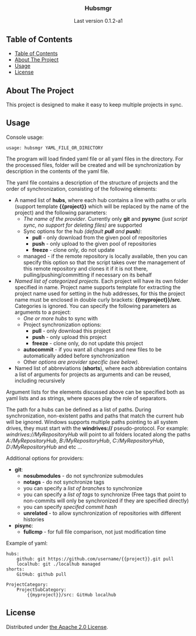 <p align="center">
    <h3 align="center">Hubsmgr</h3>
    <p align="center">Last version 0.1.2-a1</p>
</p>


## Table of Contents

- [Table of Contents](#table-of-contents)
- [About The Project](#about-the-project)
- [Usage](#usage)
- [License](#license)


## About The Project

This project is designed to make it easy to keep multiple projects in sync.

## Usage

Console usage:

    usage: hubsmgr YAML_FILE_OR_DIRECTORY

The program will load finded yaml file or all yaml files in the directory. For the processed files, folder will be created and will be synchronization by description in the contents of the yaml file.

The yaml file contains a description of the structure of projects and the order of synchronization, consisting of the following elements:
 - A named list of **hubs**, where each hub contains a line with paths or urls (support template **{{project}}** which will be replaced by the name of the project) and the following parameters:
    - *The name of the provider*. Currently only **git** and **pysync** *(just script sync, no support for deleting files)* are supported
    - Sync options for the hub *(default **pull** and **push**)*:
        - **pull** - only download from the given pool of repositories
        - **push** - only upload to the given pool of repositories
        - **freeze** - clone only, do not update
    - managed - if the remote repository is locally available, then you can specify this option so that the script takes over the management of this remote repository and clones it if it is not there, pulling/pushing/committing if necessary on its behalf
 - *Named list of categorized projects*. Each project will have its own folder specified in name. Project name supports template for extracting the project name used for setting in the hub addresses, for this the project name must be enclosed in double curly brackets: **{{myproject}}/src**. Categories is ignored. You can specify the following parameters as arguments to a project:
    - *One or more hubs* to sync with
    - Project synchronization options:
        - **pull** - only download this project
        - **push** - only upload this project
        - **freeze** - clone only, do not update this project
    - **autocommit** - if you want all changes and new files to be automatically added before synchronization
    - Other *options are provider specific* *(see below)*.
 - Named list of abbreviations (**shorts**), where each abbreviation contains a list of arguments for projects as arguments and can be reused, including recursively

Argument lists for the elements discussed above can be specified both as yaml lists and as strings, where spaces play the role of separators.

The path for a hubs can be defined as a list of paths. During synchronization, non-existent paths and paths that match the current hub will be ignored. Windows supports multiple paths pointing to all system drives, they must start with the **windrives://** pseudo-protocol. For example: *windrives://MyRepositoryHub* will point to all folders located along the paths *A:/MyRepositoryHub*, *B:/MyRepositoryHub*, *C:/MyRepositoryHub*, *D:/MyRepositoryHub* and etc ...

Additional options for providers:
   - **git**:
      - **nosubmodules** - do not synchronize submodules
      - **notags** - do not synchronize tags
      - you can specify a *list of branches* to synchronize
      - you can specify a *list of tags* to synchronize (Free tags that point to non-commits will only be synchronized if they are specified directly)
      - you can specify *specifed commit hash*
      - **unrelated** - to allow synchronization of repositories with different histories
  - **pisync**:
     - **fullcmp** - for full file comparison, not just modification time

Example of yaml:

    hubs:
        github: git https://github.com/username/{{project}}.git pull
        localhub: git ./localhub managed
    shorts:
        GitHub: github pull

    ProjectCategory:
        ProjectSubCategory:
            {{myproject}}/src: GitHub localhub

## License

Distributed under [the Apache 2.0 License](./LICENSE).
